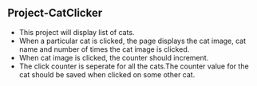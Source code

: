 ## Project-CatClicker

- This project will display list of cats. 
- When a particular cat is clicked, the page displays the cat image, cat name and number of times the cat image is clicked.
- When cat image is clicked,  the counter should increment.
- The click counter is seperate for all the cats.The counter value for the cat should be saved when clicked on some other cat. 
